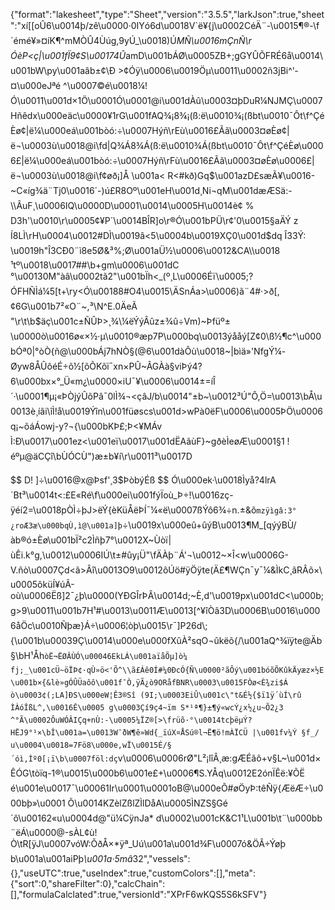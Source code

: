 {"format":"lakesheet","type":"Sheet","version":"3.5.5","larkJson":true,"sheet":"xí[[oÛ6\u0014þ/zê\u0000·0IYó6d\u0018V`ë¥{j\u0002CéÄ¨-\u0015¶®-\f´émé¥»¤í­K¶^mMÒÛ4Ùúg,9yÚ_\u0018)Ú*MÑ\u0016mÇnÑ\rÓèP<ç|\u001fÏ9¢S\u00174Û*amD\u001bÁØ\u0005ZB+;gGYÛÕFRÉ6å\u0014\u001bW\\py\u001aâb±¢\\Ð >¢Óÿ\u0006\u0019Öµ\u0011\u0002ñ3jBi^'­¤\u000eJªé ^\u0007©é\u0018¼!Ó\u0011\u001d×1Ö\u0001Ó\u0001@i\u001dÀû\u0003¤þDuR¼NJMÇ\u0007Hñêdx\u000eäc\u0000¥1rG\u001fAQ¾¡8¾¡(ß:ë\u0010¾¡(ßbt\u0010¯Ôt\f^ÇéÈø¢|ë¼\u000eá\u001bò­ó:÷\u0007Hýñ\rEù\u0016£Ãã\u0003¤øÈø¢|ë¬\u0003ù\u0018@i\fd|Q¾Á8¾Á(ß:ë\u0010¾Á(ßbt\u0010¯Ôt\f^ÇéÈø\u0006£|ë¼\u000eá\u001bò­ó:÷\u0007Hýñ\rFù\u0016£Ãã\u0003¤øÈø\u0006£|ë¬\u0003ù\u0018@i\f¢øð¡]Å \u001a< R<#kð)Gq$\u001azD£sæÃ¥\u0016-~C«íg¾ä¨Tj0\u0016´-)ú£R8Oº\u001eH\u001d­¸Ni¬qM\u001dæÆSä:-\\ÂuF¸\u0006IQ\u0000D\u0001\u0014\u0005H\u0014è¢ %
D3h'\u0010\r\u0005¢¥P´\u0014BÎR]o\r®Ó\u001bPÜ\r¢'0\u0015§aÄÝ z
Í8LÌ\rH\u0004\u0012#DÌ\u0019â<5\u0004b\u0019XÇ0\u001d$dq
Î33Ý:\u0019h\"Î3CÐ0¨ì8e5Ø&³%;Ø\u001aÜ½\u0006\u0012&CA\\\u0018¹tº\u0018\u0017##\b+gm\u0006\u001dC °\u00130M\"àâ\u0002tã2\"\u001bÏh<_(º¸L\u0006Éï\u0005;?ÓFHÑÌá¼5[t+\ry<Ó\u00188#O4\u0015\\ÄSnÁa>\u0006)ã¨4#·>ð[,¢6G\u001b7²«O¨~,³\\N^E.0ÄeÃ \"\r\t\b$äç\u001c±ÑÛÞ>¸¾\\¼ëÝýÂûz±¾û÷Vm)~Þfüº±\u0000ò\u0016ø«×½·µ\u0010®æp7P\u000bq\u0013ýååý[Z¢0\\ß½¶c^\u000bÓª0|°òÒ{ñ@\u000bÁj7hNÒ§(@6\u001dàÔù\u0018~|bìä»'NfgÝ¼-Øyw8ÅÛôéÉ÷õ½[õÕKõï¯xn×PÛ~ÂGÀà§v­iÞý4?6\u000bx×°_Ü«m¿\u0000×iU¯¥\u0006\u0014±=íÎ´·\u0001¶µ¡«ÞÒjýÛõPâ¯0lÌ¾¬<çâJ/b\u0014\"±b~\u0012³Ú\"Ô,Ö=\u0013\bÅ\u0013è¸íâi\\îÌ!å\u0019Ýîn\u001füøscs\u001d>wPà0ëF\u0006\u0005ÞÖ\u0006q¡~õáÁowj-y?¬{\u000bKÞ£;Þ<¥MÁvÌ:Ð\u0017\u001ez<\u001eï\u0017\u001dËAãùF}~gðèÌeøÆ\u0001§1
!éºµ@äCÇî\bÙÓCÙ\")æ±b¥í\r\u0011³\u0017D

$$
D! ]÷\u0016@x@Þsf'¸3$ÞòbýÉß
$$
Ó\u000ek·\u0018Ìyå?4lrA´Bt³\u0014t<:£E«Ré\f\u000ei\u001fýÏoù_Þ÷!\u0016zç-ÿéí­2=\u0018pÒÌ÷þJ>ëÝ{èKüÅëÞÍ¯¼«ë\u0007ßÝô6¾÷n.±&õ`mzÿìgâ:3°¿roÆ3æ\u000bqÙ,ì@\u001a]þ`÷\u0019x\u000eû+ûýB\u0013¶M_[qýýBÙ/àb®ó±Èø\u001bÏ²c2Ìñþ7°\u0012X~Ùòï|ùÊi.k°g,\u0012\u0006IÚ\t±#ûy¡Ü\"\fÄÀþ¨Á'¬\u0012~×Î<w\u0006G-V.ñò\u0007Çd<ã>Âî\u0013O9\u0012ôÚö#ÿÖÿte(Ä£¶WÇn¯y¯¼&ÌkC¸ãRÂõ×\u0005ôküÍ¥úÃ-où\u0006Ëß]2¯¿þ\u0000(YÐGÎrÞÂ\u0014d;~È,d'\u0019px\u001dC<\u000b;g>9\u0011\u001b7H¹#\u0013\u0011Æ\u0013[^¥îÒâ3D\u0006B\u0016\u0006åÖc\u0010Ñþæ}Á÷\u0006¦òþ\u0015\r¯]P26d\\;{\u001b\u00039Ç\u0014\u000e\u000fXûÀ²sqO¬ûkëõ{/\u001aQ^¾ïÿte@Äb§\bH¹Åh`òË¬ËØÂÙÓ\u00046EkLÁ\u001aïåÕµ]ò¼
fj;_\u001cÜ~öÏÞ¢·qÙ»ö<'Õ^\\ã£Áê0Í#¼0ÐcÓ{Ñ\u0000²ãÔý\u001bóõÕKûkÄyæz×½E\u001b×{&lè»gÓÛÜaôô\u001f¯Ò,ÿÃ¿ò9ORåfBNR\u0003\u0015FÒø<È¾zi$Á ò\u0003¢(;LA]ÐS\u000eW¦Ê3®Sî
(9I;\u0003EiÛ\u001c\"t&É½{$ï1ÿ´ùÍ\rû
ÌÀóÎßL^,\u0016Ê\u0005
g\u0003Çí9ç4~ïm
S*¹ª¶}±¶ý«wcÝ¿x½¿u~Õ2¿3 ^°Ã\u0002ÔuWÓÂIÇq+nÙ:-\u0005¼ÏZ®[>\früõ·°\u0014tcþ­ëµÝ?HËJ9°¹×\bÎ\u001a=\u0013W¯ðW¶ê»Wd{_ïúX¤ÅSú®l¬Ë¶ö!mÀÏCÜ
|\u001fv¼Ý §f_/
u\u0004\u0018=7Fö8\u000e,wÏ\u0015É/§´óì,Ìº0[¡ï\b\u0007föl:dç`v\u0006\u0006rØ\"L²¡lîÂ¸æ:gÆÉãô+v§L~\u001d×ÊÓG\tòïq-1®\u0015\u000b6\u001e£+\u0006¶S.YÅq\u0012E2ónÏÊë:¥ÕËé\u001e\u0017¯\u00061Ir\u0001\u0001oB@\u000eÕ#øÖyÞ:têÑÿ{ÆëÆ÷\u000bþ»\u0001 Õ\u0014KZèlZßlZÌlDåA\u0005ÌNZS§Gé´ô\u00162«u\u0004d@\"ü¼CÿnJa* d\u0002\u001cK&C1¹L\u001b\t¨\u000bb¨ëÁ\u0000@-sÀL¢ù!Ò\tR[ÿJ\u0007vóW:ÕðÅ×*ÿª_Uú\u001a\u001d¾F\u0007ó&ÖÂ÷Ýøþ b\u001a\u001aiPþ_\u001a·5mâ_32","vessels":{},"useUTC":true,"useIndex":true,"customColors":[],"meta":{"sort":0,"shareFilter":0},"calcChain":[],"formulaCalclated":true,"versionId":"XPrF6wKQS5S6kSFV"}
